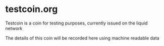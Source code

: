 # testcoin.org

Testcoin is a coin for testing purposes, currently issued on the liquid network

The details of this coin will be recorded here using machine readable data
